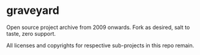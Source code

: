 graveyard
=========

Open source project archive from 2009 onwards. Fork as desired, salt to taste, zero support.

All licenses and copyrights for respective sub-projects in this repo remain. 
